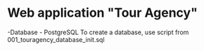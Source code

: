 # Web application "Tour Agency"

-Database - PostgreSQL
To create a database, use script from 001_touragency_database_init.sql
